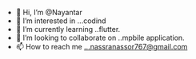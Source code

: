 - 👋 Hi, I’m @Nayantar
- 👀 I’m interested in ...codind
- 🌱 I’m currently learning ..flutter.
- 💞️ I’m looking to collaborate on ..mpbile application.
- 📫 How to reach me ...nassranassor767@gmail.com

<!---
Nayantar/Nayantar is a ✨ special ✨ repository because its `README.md` (this file) appears on your GitHub profile.
You can click the Preview link to take a look at your changes.
--->
